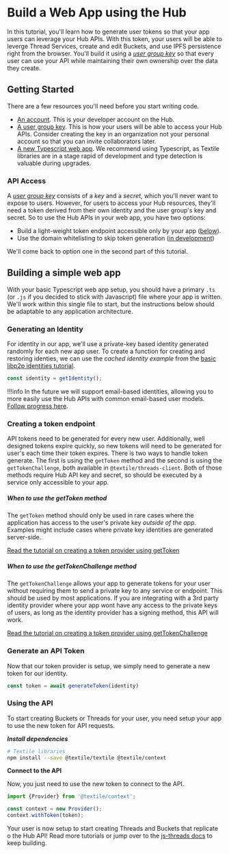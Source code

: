 # Build a Web App using the Hub

In this tutorial, you'll learn how to generate user tokens so that your app users can leverage your Hub APIs. With this token, your users will be able to leverge Thread Services, create and edit Buckets, and use IPFS persistence right from the browser. You'll build it using a [_user group key_](../hub/app-apis.md) so that every user can use your API while maintaining their own ownership over the data they create.

## Getting Started

There are a few resources you'll need before you start writing code.

- [An account](../hub/accounts.md). This is your developer account on the Hub.
- [A user group key](../hub/app-apis.md). This is how your users will be able to access your Hub APIs. Consider creating the key in an organization not your personal account so that you can invite collaborators later.
- [A new Typescript web app](https://webpack.js.org/guides/typescript/). We recommend using Typescript, as Textile libraries are in a stage rapid of development and type detection is valuable during upgrades.

### API Access

A [_user group key_](../hub/app-apis.md) consists of a _key_ and a _secret_, which you'll never want to expose to users. However, for users to access your Hub resources, they'll need a token derived from their own identity and the user group's key and secret. So to use the Hub APIs in your web app, you have two options:

* Build a light-weight token endpoint accessible only by your app ([below](#creating-a-token-endpoint)).
* Use the domain whitelisting to skip token generation ([in development](https://github.com/textileio/textile/issues/109))

We'll come back to option one in the second part of this tutorial.

## Building a simple web app

With your basic Typescript web app setup, you should have a primary `.ts` (or `.js` if you decided to stick with Javascript) file where your app is written. We'll work within this single file to start, but the instructions below should be adaptable to any application architecture.

### Generating an Identity

For identity in our app, we'll use a private-key based identity generated randomly for each new app user. To create a function for creating and restoring identies, we can use the _cached identity example_ from the [basic libp2p identities tutorial](libp2p-identities.md).

```typescript
const identity = getIdentity();
```

!!!info
    In the future we will support email-based identities, allowing you to more easily use the Hub APIs with common email-based user models. [Follow progress here](https://github.com/textileio/textile/issues/216).

### Creating a token endpoint

API tokens need to be generated for every new user. Additionally, well designed tokens expire quickly, so new tokens will need to be generated for user's each time their token expires. There is two ways to handle token generate. The first is using the `getToken` method and the second is using the `getTokenChallenge`, both available in `@textile/threads-client`. Both of those methods require Hub API key and secret, so should be executed by a service only accessible to your app.

##### When to use the getToken method

The `getToken` method should only be used in rare cases where the application has access to the user's private key _outside of the app_. Examples might include cases where private key identities are generated server-side.

[Read the tutorial on creating a token provider using getToken](gettoken-provider.md)

##### When to use the getTokenChallenge method

The `getTokenChallenge` allows your app to generate tokens for your user without requiring them to send a private key to any service or endpoint. This should be used by most applications. If you are integrating with a 3rd party identity provider where your app wont have any access to the private keys of users, as long as the identity provider has a signing method, this API will work.

[Read the tutorial on creating a token provider using getTokenChallenge](gettokenchallenge-provider.md)

### Generate an API Token

Now that our token provider is setup, we simply need to generate a new token for our identity.

```typescript
const token = await generateToken(identity)
```

### Using the API

To start creating Buckets or Threads for your user, you need setup your app to use the new token for API requests.

***Install dependencies***

```bash
# Textile libraries
npm install --save @textile/textile @textile/context
```

**Connect to the API**

Now, you just need to use the new token to connect to the API.

```typescript
import {Provider} from '@textile/context';

const context = new Provider();
context.withToken(token);
```

Your user is now setup to start creating Threads and Buckets that replicate o the Hub API! Read more tutorials or jump over to the [js-threads docs](https://textileio.github.io/js-threads) to keep building.

<br />